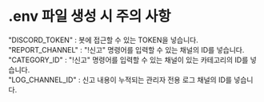 # .env 파일 생성 시 주의 사항
"DISCORD_TOKEN" : 봇에 접근할 수 있는 TOKEN을 넣습니다.  
"REPORT_CHANNEL" : "!신고" 명령어를 입력할 수 있는 채널의 ID를 넣습니다.  
"CATEGORY_ID" : "!신고" 명령어를 입력할 수 있는 채널이 있는 카테고리의 ID를 넣습니다.  
"LOG_CHANNEL_ID" : 신고 내용이 누적되는 관리자 전용 로그 채널의 ID를 넣습니다.